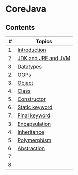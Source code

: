 # CoreJava

## Contents
| # | Topics |
| - | ------ |
| 1. | [Introduction](#introduction) |
| 2. | [JDK and JRE and JVM](#jdk-and-jre-and-jvm) |
| 3. | [Datatypes](#datatypes) |
| 2. | [OOPs](#oops) |
| 3. | [Object](#object) |
| 4. | [Class](#class) |
| 5. | [Constructor](#constructor) |
| 6. | [Static keyword](#static-keyword) |
| 7. | [Final keyword](#final-keyword) |
| 3. | [Encapsulation](#encapsulation) |
| 4. | [Inheritance](#inheritance) |
| 5. | [Polymerphism](#polymerphism) |
| 6. | [Abstraction](#abstraction) |
| 7. | [](#) |
| 8. | [](#) |
